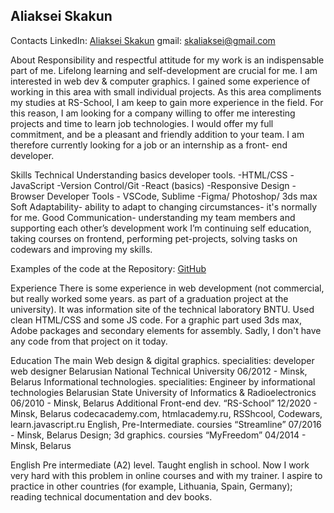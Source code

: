 ## Aliaksei Skakun
Contacts
LinkedIn: [Aliaksei Skakun](http://www.linkedin.com/in/aliaksei-skakun-7b9738183)
gmail: skaliaksei@gmail.com

About
Responsibility and respectful attitude for my work is an indispensable part of me. Lifelong learning and self-development are crucial for me. I am interested in web dev & computer graphics. I gained some experience of working in this area with small individual projects. As this area compliments  my studies at RS-School, I am keep to gain more experience in the field. For this reason, I am looking for a company willing to offer me interesting projects and time to learn job technologies. I would offer my full commitment, and be a pleasant and friendly addition to your team. I am therefore currently looking for a job or an internship as a front- end developer.

Skills
Technical
Understanding basics developer tools.
-HTML/CSS
-JavaScript
-Version Control/Git
-React (basics)
-Responsive Design
-Browser Developer Tools - VSCode, Sublime
-Figma/ Photoshop/ 3ds max
Soft
Adaptability- ability to adapt to changing circumstances- it's normally for me. 
Good Communication- understanding my team members and supporting each other’s development work
I’m continuing self education, taking courses on frontend, performing pet-projects, solving tasks on codewars and improving my skills.

Examples of the code
at the Repository: [GitHub](http://github.com/skaliaksei/)

Experience
There is some experience in web development (not commercial, but really worked some years. as part of a graduation project at the university). It was information site of the technical laboratory BNTU. Used clean HTML/CSS and some JS code. For a graphic part used 3ds max, Adobe packages and secondary elements for assembly. Sadly, I don't have any code from that project on it today.

Education
The main
Web design & digital graphics.
specialities: developer web designer
Belarusian National Technical University 
06/2012 - Minsk, Belarus
Informational technologies.
specialities: Engineer by informational technologies
Belarusian State University of Informatics & Radioelectronics
06/2010 - Minsk, Belarus
Additional
Front-end dev.
“RS-School”
12/2020 - Minsk, Belarus
codecacademy.com, htmlacademy.ru, RSShcool, Codewars, learn.javascript.ru
English, Pre-Intermediate.
coursies “Streamline”
07/2016 - Minsk, Belarus
Design; 3d graphics.
coursies “MyFreedom”
04/2014 - Minsk, Belarus

English
Pre intermediate (A2) level. Taught english in school. Now I work very hard with this problem in online courses and with my trainer. I aspire to practice in other countries (for example, Lithuania, Spain, Germany); reading technical documentation and dev books.